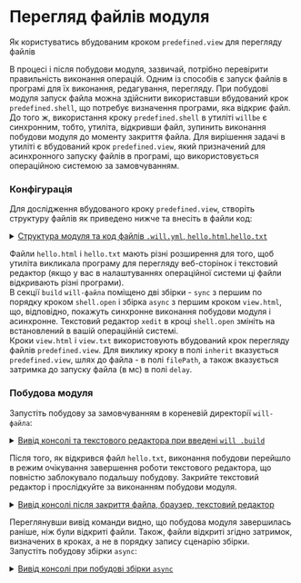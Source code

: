 # Перегляд файлів модуля

Як користуватись вбудованим кроком `predefined.view` для перегляду файлів   

В процесі і після побудови модуля, зазвичай, потрібно перевірити правильність виконання операцій. Одним із способів є запуск файлів в програмі для їх виконання, редагування, перегляду. При побудові модуля запуск файла можна здійснити використавши вбудований крок `predefined.shell`, що потребує визначення програми, яка відкриє файл. До того ж, використання кроку `predefined.shell` в утиліті `willbe` є синхронним, тобто, утиліта, відкривши файл, зупинить виконання побудови модуля до моменту закриття файла. Для вирішення задачі в утиліті є вбудований крок `predefined.view`, який призначений для асинхронного запуску файлів в програмі, що використовується операційною системою за замовчуванням.  

### Конфігурація 
Для дослідження вбудованого кроку `predefined.view`, створіть структуру файлів як приведено нижче та внесіть в файли код:  


<details>
  <summary><u>Структура модуля та код файлів <code>.will.yml</code>, <code>hello.html</code>,<code>hello.txt</code></u></summary>

```
viewStep
    ├── file
    │     ├── hello.html
    │     └── htllo.txt
    └── .will.yml

```

<p>Код <code>.will.yml</code></p>

```yaml
about :

  name : viewStep
  description : "To use predefined.view step"
  version : 0.0.1

path :
  in : '.'
  html : './file/hello.html'
  txt : './file/hello.txt'

step : 

  shell.open :
    shell : xedit {path::txt}

  view.html :
    inherit : predefined.view
    filePath : path::html
    delay : 10000
  
  view.txt :
    inherit : predefined.view
    filePath : path::txt
    delay : 1000  

build :
  
  sync :
    criterion :
      default : 1
    steps :
      - step::shell.open
      - step::view.html
      - step::view.txt

  async :
    steps :
      - step::view.html
      - step::view.txt
      - step::shell.open

```

<p>Код <code>hello.html</code> i <code>hello.txt</code></p>

```html
<html>
<header>
  <title>Test page</title>
</header>
<body>
  <h1>Hello, world!</h1>
</body>
</html>

```

</details>

Файли `hello.html` i `hello.txt` мають різні розширення для того, щоб утиліта викликала програму для перегляду веб-сторінок і текстовий редактор (якщо у вас в налаштуваннях операційної системи ці файли відкривають різні програми).   
В секції `build` `will-файла` поміщено дві збірки - `sync` з першим по порядку кроком `shell.open` i збірка `async` з першим кроком `view.html`, що, відповідно, покажуть синхронне виконання побудови модуля і асинхронне. Текстовий редактор `xedit` в кроці `shell.open` змініть на встановлений в вашій операційній системі.    
Кроки `view.html` i `view.txt` використовують вбудований крок перегляду файлів `predefined.view`. Для виклику кроку в полі `inherit` вказується `predefined.view`, шлях до файла - в полі `filePath`, а також вказується затримка до запуску файла (в мс) в полі `delay`.  

### Побудова модуля  
Запустіть побудову за замовчуванням  в кореневій директорії `will-файла`:

<details>
  <summary><u>Вивід консолі та текстового редактора при введені <code>will .build</code></u></summary>
    
![sync.open.file.png](./Images/sync.open.file.png)

</details>

Після того, як відкрився файл `hello.txt`, виконання побудови перейшло в режим очікування завершення роботи текстового редактора, що повністю заблокувало подальшу побудову. Закрийте текстовий редактор і прослідкуйте за виконанням побудови модуля.  

<details>
  <summary><u>Вивід консолі після закриття файла, браузер, текстовий редактор</u></summary>

![sync.after.close.png](./Images/sync.after.close.png)

</details>

Переглянувши вивід команди видно, що побудова модуля завершилась раніше, ніж були відкриті файли. Також, файли відкриті згідно затримок, визначених в кроках, а не в порядку запису сценарію збірки.  
Запустіть побудову збірки `async`:  

<details>
  <summary><u>Вивід консолі при побудові збірки <code>async</code></u></summary>

![async.png](./Images/async.png)

</details>

